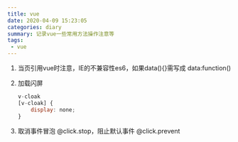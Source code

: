 ```yaml
---
title: vue
date: 2020-04-09 15:23:05
categories: diary
summary: 记录vue一些常用方法操作注意等
tags:
 - vue
---
```


 1. 当页引用vue时注意，IE的不兼容性es6，如果data(){}需写成 data:function()
 2. 加载闪屏

    ```js
    v-cloak
    [v-cloak] {
        display: none;
    }
    ```
 3. 取消事件冒泡 @click.stop，阻止默认事件  @click.prevent